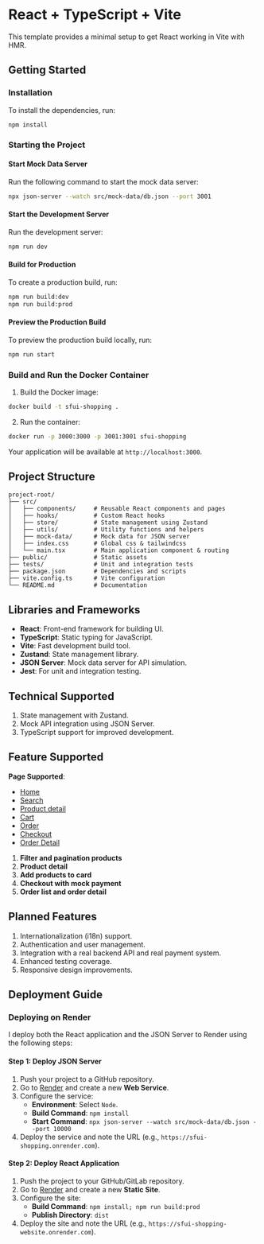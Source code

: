 # React + TypeScript + Vite

This template provides a minimal setup to get React working in Vite with HMR.

## Getting Started

### Installation

To install the dependencies, run:

```bash
npm install
```

### Starting the Project

#### Start Mock Data Server

Run the following command to start the mock data server:

```bash
npx json-server --watch src/mock-data/db.json --port 3001
```

#### Start the Development Server

Run the development server:

```bash
npm run dev
```

#### Build for Production

To create a production build, run:

```bash
npm run build:dev
npm run build:prod
```

#### Preview the Production Build

To preview the production build locally, run:

```bash
npm run start
```

### Build and Run the Docker Container

1. Build the Docker image:

```bash
docker build -t sfui-shopping .
```

2. Run the container:

```bash
docker run -p 3000:3000 -p 3001:3001 sfui-shopping
```

Your application will be available at `http://localhost:3000`.

## Project Structure
```
project-root/
├── src/
│   ├── components/     # Reusable React components and pages
│   ├── hooks/          # Custom React hooks
│   ├── store/          # State management using Zustand
│   ├── utils/          # Utility functions and helpers
│   ├── mock-data/      # Mock data for JSON server
│   ├── index.css       # Global css & tailwindcss
│   └── main.tsx        # Main application component & routing
├── public/             # Static assets
├── tests/              # Unit and integration tests
├── package.json        # Dependencies and scripts
├── vite.config.ts      # Vite configuration
└── README.md           # Documentation
```

## Libraries and Frameworks
- **React**: Front-end framework for building UI.
- **TypeScript**: Static typing for JavaScript.
- **Vite**: Fast development build tool.
- **Zustand**: State management library.
- **JSON Server**: Mock data server for API simulation.
- **Jest**: For unit and integration testing.

## Technical Supported
1. State management with Zustand.
2. Mock API integration using JSON Server.
3. TypeScript support for improved development.

## Feature Supported

**Page Supported**: 
- [Home](https://sfui-shopping-website.onrender.com)
- [Search](https://sfui-shopping-website.onrender.com/search)
- [Product detail](https://sfui-shopping-website.onrender.com/products/:id)
- [Cart](https://sfui-shopping-website.onrender.com/cart)
- [Order](https://sfui-shopping-website.onrender.com/orders)
- [Checkout](https://sfui-shopping-website.onrender.com/checkout)
- [Order Detail](https://sfui-shopping-website.onrender.com/orders/:id)

1. **Filter and pagination products**
2. **Product detail**
3. **Add products to card**
4. **Checkout with mock payment**
5. **Order list and order detail**

## Planned Features
1. Internationalization (i18n) support.
2. Authentication and user management.
3. Integration with a real backend API and real payment system.
4. Enhanced testing coverage.
5. Responsive design improvements.

## Deployment Guide

### Deploying on Render
I deploy both the React application and the JSON Server to Render using the following steps:

#### **Step 1: Deploy JSON Server**
1. Push your project to a GitHub repository.
2. Go to [Render](https://render.com/) and create a new **Web Service**.
3. Configure the service:
   - **Environment**: Select `Node`.
   - **Build Command**: `npm install`
   - **Start Command**: `npx json-server --watch src/mock-data/db.json --port 10000`
4. Deploy the service and note the URL (e.g., `https://sfui-shopping.onrender.com`).

#### **Step 2: Deploy React Application**
1. Push the project to your GitHub/GitLab repository.
2. Go to [Render](https://render.com/) and create a new **Static Site**.
3. Configure the site:
   - **Build Command**: `npm install; npm run build:prod`
   - **Publish Directory**: `dist`
4. Deploy the site and note the URL (e.g., `https://sfui-shopping-website.onrender.com`).

